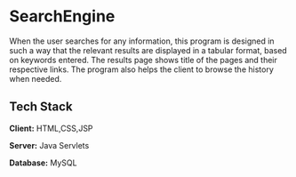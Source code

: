 # SearchEngine
When the user searches for any information, this program is designed in such a way that the relevant results are displayed in a tabular format, based on keywords entered.
The results page shows title of the pages and their respective links.
The program also helps the client to browse the history when needed.


## Tech Stack

**Client:** HTML,CSS,JSP

**Server:** Java Servlets

**Database:** MySQL
